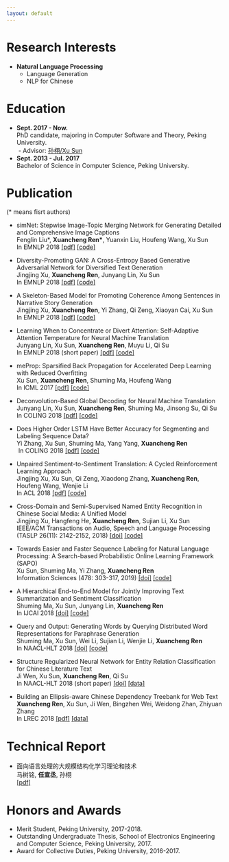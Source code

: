 ```yaml
---
layout: default
---
```


# Research Interests

* **Natural Language Processing**
  * Language Generation
  * NLP for Chinese

# Education

- **Sept. 2017 - Now.**  
  PhD candidate, majoring in Computer Software and Theory, Peking University.  
  - Advisor: [孙栩/Xu Sun](http://www.xusun.org)
- **Sept. 2013 - Jul. 2017**  
  Bachelor of Science in Computer Science, Peking University.

# Publication

(\* means fisrt authors)

* simNet: Stepwise Image-Topic Merging Network for Generating Detailed and Comprehensive Image Captions  
  Fenglin Liu\*, **Xuancheng Ren\***, Yuanxin Liu, Houfeng Wang, Xu Sun  
  In EMNLP 2018 [[pdf]](http://aclweb.org/anthology/D18-1013) [[code]](https://github.com/lancopku/simNet)
  
* Diversity-Promoting GAN: A Cross-Entropy Based Generative Adversarial Network for Diversified Text Generation  
  Jingjing Xu, **Xuancheng Ren**, Junyang Lin, Xu Sun  
  In EMNLP 2018 [[pdf]](http://aclweb.org/anthology/D18-1428) [[code]](https://github.com/lancopku/DPGAN)
  
* A Skeleton-Based Model for Promoting Coherence Among Sentences in Narrative Story Generation  
  Jingjing Xu, **Xuancheng Ren**, Yi Zhang, Qi Zeng, Xiaoyan Cai, Xu Sun  
  In EMNLP 2018 [[pdf]](http://aclweb.org/anthology/D18-1462) [[code]](https://github.com/lancopku/Skeleton-Based-Generation-Model)
  
* Learning When to Concentrate or Divert Attention: Self-Adaptive Attention Temperature for Neural Machine Translation  
  Junyang Lin, Xu Sun, **Xuancheng Ren**, Muyu Li, Qi Su  
  In EMNLP 2018 (short paper) [[pdf]](http://aclweb.org/anthology/D18-1331) [[code]](https://github.com/lancopku/SACT)

* meProp: Sparsified Back Propagation for Accelerated Deep Learning with Reduced Overfitting  
  Xu Sun, **Xuancheng Ren**, Shuming Ma, Houfeng Wang  
  In ICML 2017 [[pdf]](http://proceedings.mlr.press/v70/sun17c/sun17c.pdf) [[code]](https://github.com/lancopku/meProp)
  

* Deconvolution-Based Global Decoding for Neural Machine Translation  
  Junyang Lin, Xu Sun, **Xuancheng Ren**, Shuming Ma, Jinsong Su, Qi Su  
  In COLING 2018 [[pdf]](http://aclweb.org/anthology/C18-1276) [[code]](https://github.com/lancopku/DeconvDec)
  
* Does Higher Order LSTM Have Better Accuracy for Segmenting and Labeling Sequence Data?  
  Yi Zhang, Xu Sun, Shuming Ma, Yang Yang, **Xuancheng Ren**  
  In COLING 2018 [[pdf]](http://aclweb.org/anthology/C18-1061) [[code]](https://github.com/lancopku/Multi-Order-LSTM)

* Unpaired Sentiment-to-Sentiment Translation: A Cycled Reinforcement Learning Approach  
  Jingjing Xu, Xu Sun, Qi Zeng, Xiaodong Zhang, **Xuancheng Ren**, Houfeng Wang, Wenjie Li  
  In ACL 2018 [[pdf]](http://aclweb.org/anthology/P18-1090) [[code]](https://github.com/lancopku/Unpaired-Sentiment-Translation)

* Cross-Domain and Semi-Supervised Named Entity Recognition in Chinese Social Media: A Unified Model  
  Jingjing Xu, Hangfeng He, **Xuancheng Ren**, Sujian Li, Xu Sun  
  IEEE/ACM Transactions on Audio, Speech and Language Processing (TASLP 26(11): 2142-2152, 2018) [[doi]](https://doi.org/10.1109/TASLP.2018.2856625) [[code]](https://github.com/lancopku/ChineseNER)

* Towards Easier and Faster Sequence Labeling for Natural Language Processing: A Search-based Probabilistic Online Learning Framework (SAPO)  
  Xu Sun, Shuming Ma, Yi Zhang, **Xuancheng Ren**  
  Information Sciences (478: 303-317, 2019) [[doi]](https://doi.org/10.1016/j.ins.2018.11.025) [[code]](https://github.com/lancopku/SAPO)
  
* A Hierarchical End-to-End Model for Jointly Improving Text Summarization and Sentiment Classification  
  Shuming Ma, Xu Sun, Junyang Lin, **Xuancheng Ren**  
  In IJCAI 2018 [[doi]](https://doi.org/10.24963/ijcai.2018/591) [[code]](https://github.com/lancopku/HSSC)

* Query and Output: Generating Words by Querying Distributed Word Representations for Paraphrase Generation  
  Shuming Ma, Xu Sun, Wei Li, Sujian Li, Wenjie Li, **Xuancheng Ren**  
  In NAACL-HLT 2018 [[doi]](https://doi.org/10.18653/v1/N18-1018) [[code]](https://github.com/lancopku/WEAN)

* Structure Regularized Neural Network for Entity Relation Classification for Chinese Literature Text  
  Ji Wen, Xu Sun, **Xuancheng Ren**, Qi Su  
  In NAACL-HLT 2018 (short paper) [[doi]](https://doi.org/10.18653/v1/N18-2059) [[data]](http://anthology.aclweb.org/attachments/N/N18/N18-2059.Datasets.zip)

* Building an Ellipsis-aware Chinese Dependency Treebank for Web Text  
  **Xuancheng Ren**, Xu Sun, Ji Wen, Bingzhen Wei, Weidong Zhan, Zhiyuan Zhang  
  In LREC 2018  [[pdf]](http://www.lrec-conf.org/proceedings/lrec2018/pdf/297.pdf) [[data]](https://github.com/lancopku/Chinese-Dependency-Treebank-with-Ellipsis)




# Technical Report

* 面向语言处理的大规模结构化学习理论和技术  
  马树铭, **任宣丞**, 孙栩  
  [[pdf]](http://shumingma.com/%E9%9D%A2%E5%90%91%E8%AF%AD%E8%A8%80%E5%A4%84%E7%90%86%E7%9A%84%E5%A4%A7%E8%A7%84%E6%A8%A1%E7%BB%93%E6%9E%84%E5%8C%96%E5%AD%A6%E4%B9%A0%E7%90%86%E8%AE%BA%E5%92%8C%E6%8A%80%E6%9C%AF.pdf)

# Honors and Awards

* Merit Student, Peking University, 2017-2018.
* Outstanding Undergraduate Thesis, School of Electronics Engineering and Computer Science, Peking University, 2017.
* Award for Collective Duties, Peking University, 2016-2017. 
